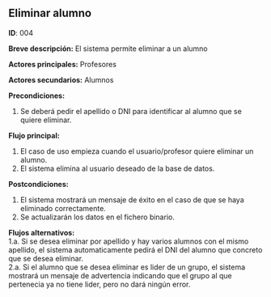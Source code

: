 ## Eliminar alumno
**ID**: 004

**Breve descripción:** El sistema permite eliminar a un alumno

**Actores principales:** Profesores

**Actores secundarios:** Alumnos


**Precondiciones:**
1. Se deberá pedir el apellido o DNI para identificar al alumno que se quiere eliminar.

**Flujo principal:**
1. El caso de uso empieza cuando el usuario/profesor quiere eliminar un alumno.
2. El sistema elimina al usuario deseado de la base de datos.

**Postcondiciones:**
1. El sistema mostrará un mensaje de éxito en el caso de que se haya eliminado correctamente.
2. Se actualizarán los datos en el fichero binario.

**Flujos alternativos:**  
1.a. Si se desea eliminar por apellido y hay varios alumnos con el mismo apellido, el sistema automaticamente pedirá el DNI del alumno que concreto que se desea eliminar.  
2.a. Si el alumno que se desea eliminar es lider de un grupo, el sistema mostrará un mensaje de advertencia indicando que el grupo al que pertenecia ya no tiene lider, pero no dará ningún error.

